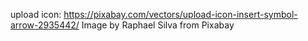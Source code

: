 

upload icon: https://pixabay.com/vectors/upload-icon-insert-symbol-arrow-2935442/ Image by Raphael Silva from Pixabay 